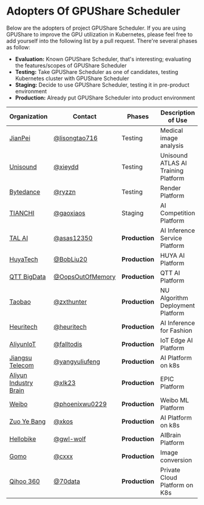 # Adopters Of GPUShare Scheduler 

Below are the adopters of project GPUShare Scheduler. If you are using GPUShare to improve the GPU utilization in Kubernetes, please feel free to add yourself into the following list by a pull request. There're several phases as follow:

* **Evaluation:** Known GPUShare Scheduler, that's interesting; evaluating the features/scopes of GPUShare Scheduler
* **Testing:** Take GPUShare Scheduler as one of candidates, testing Kubernetes cluster with GPUShare Scheduler
* **Staging:** Decide to use GPUShare Scheduler, testing it in pre-product environment
* **Production:** Already put GPUShare Scheduler into product environment

| Organization | Contact | Phases      | Description of Use |
| ------------ | ------- | ----------- | ------------------ |
| [JianPei](http://www.jianpeicn.com/) | [@lisongtao716](https://github.com/lisongtao716) | Testing | Medical image analysis |
| [Unisound](https://www.unisound.com/) | [@xieydd](https://github.com/xieydd) | Testing | Unisound ATLAS AI Training Platform |
| [Bytedance](https://www.bytedance.com) | [@ryzzn](https://github.com/ryzzn) | Testing | Render Platform | 
| [TIANCHI](https://tianchi.aliyun.com) | [@gaoxiaos](https://github.com/gaoxiaos) | Staging | AI Competition Platform|
| [TAL AI](https://ai.100tal.com) | [@asas12350](https://github.com/asas12350) | **Production** | AI Inference Service Platform|
| [HuyaTech](https://www.huya.com) | [@BobLiu20](https://github.com/BobLiu20) | **Production** | HUYA AI Platform |
| [QTT BigData](http://www.qutoutiao.net/) | [@OopsOutOfMemory](https://github.com/OopsOutOfMemory) | **Production** | QTT AI Platform |
| [Taobao](http://www.taobao.com) | [@zxthunter](https://github.com/zxthunter) | **Production** | NU Algorithm Deployment Platform |
| [Heuritech](http://www.heuritech.com) | [@heuritech](https://github.com/heuritech) | **Production** | AI Inference for Fashion |
| [AliyunIoT](https://iot.aliyun.com/) | [@falltodis](https://github.com/falltodis) | **Production** |  IoT Edge AI Platform |
| [Jiangsu Telecom](https://wapjs.189.cn/) | [@yangyuliufeng](https://github.com/yangyuliufeng) | **Production** |  AI Platform on k8s |
| [Aliyun Industry Brain](https://et.aliyun.com/brain/industry) | [@xlk23](https://github.com/xlk23) | **Production** |  EPIC Platform |
| [Weibo](https://www.weibo.com) | [@phoenixwu0229](https://github.com/phoenixwu0229) | **Production** |  Weibo ML Platform |
| [Zuo Ye Bang](http://www.zuoyebang.com) | [@xkos](https://github.com/xkos) | **Production** |  AI Platform on k8s |
| [Hellobike](https://www.helloglobal.com) | [@gwl-wolf](https://github.com/gwl-wolf) | **Production** | AIBrain Platform |
| [Gomo](https://www.gomo.com) | [@cxxx](https://github.com/cxxx) | **Production** | Image conversion |
| [Qihoo 360](https://www.360.cn) | [@70data](https://github.com/70data) | **Production** | Private Cloud Platform on K8s |
